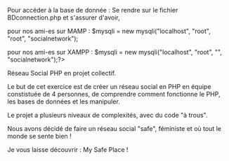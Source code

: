 Pour accéder à la base de donnée :
Se rendre sur le fichier BDconnection.php et s'assurer d'avoir,

pour nos ami-es sur MAMP :
$mysqli = new mysqli("localhost", "root", "root", "socialnetwork");

pour nos ami-es sur XAMPP :
$mysqli = new mysqli("localhost", "root", "", "socialnetwork");?>


Réseau Social PHP en projet collectif.

Le but de cet exercice est de créer un réseau social en PHP en équipe constistuée de 4 personnes, de comprendre comment fonctionne le PHP, les bases de données et les manipuler. 

Le projet a plusieurs niveaux de complexités, avec du code "à trous".

Nous avons décidé de faire un réseau social "safe", féministe et où tout le monde se sente bien !

Je vous laisse découvrir : My Safe Place !
